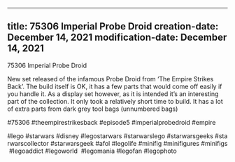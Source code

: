 ----
title: 75306 Imperial Probe Droid
creation-date: December 14, 2021
modification-date: December 14, 2021
----

75306 Imperial Probe Droid

New set released of the infamous Probe Droid from ‘The Empire Strikes Back’.
The build itself is OK, it has a few parts that would come off easily if you handle it. As a display set however, as it is intended it’s an interesting part of the collection. It only took a relatively short time to build. It has a lot of extra parts from dark grey tool bags (unnumbered bags)

#75306 #theempirestrikesback #episode5 #imperialprobedroid #empire

#lego #starwars #disney #legostarwars #starwarslego #starwarsgeeks #starwarscollector #starwarsgeek #afol #legolife #minifig #minifigures #minifigs #legoaddict #legoworld  #legomania #legofan #legophoto 

